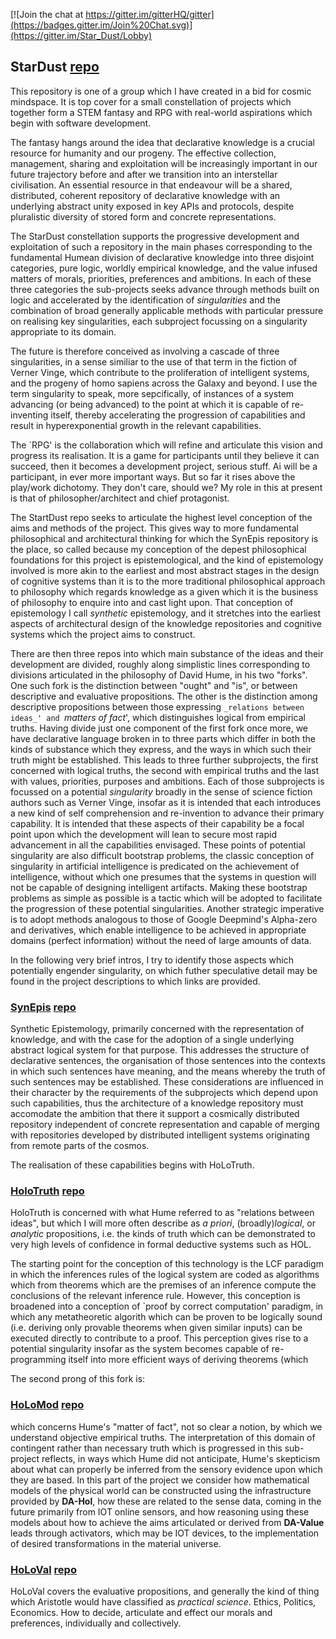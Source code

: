 [![Join the chat at https://gitter.im/gitterHQ/gitter](https://badges.gitter.im/Join%20Chat.svg)](https://gitter.im/Star_Dust/Lobby)

## StarDust [repo](https://github.com/rbjones/StarDust)

This repository is one of a group which I have created in a bid for cosmic mindspace.
It is top cover for a small constellation of projects which together form a STEM fantasy and RPG with real-world aspirations which begin with software development.

The fantasy hangs around the idea that declarative knowledge is a crucial resource for humanity and our progeny.
The effective collection, management, sharing and exploitation will be increasingly important in our future trajectory before and after we transition into an interstellar civilisation.
An essential resource in that endeavour will be a shared, distributed, coherent repository of declarative knowledge with an underlying abstract unity exposed in key APIs and protocols, despite pluralistic diversity of stored form and concrete representations.

The StarDust constellation supports the progressive development and exploitation of such a repository in the main phases corresponding to the fundamental Humean division of declarative knowledge into three disjoint categories, pure logic, worldly empirical knowledge, and the value infused matters of morals, priorities, preferences and ambitions.
In each of these three categories the sub-projects seeks advance through methods built on logic and accelerated by the identification of _singularities_ and the combination of broad generally applicable methods with particular pressure on realising key singularities, each subproject focussing on a singularity appropriate to its domain.

The future is therefore conceived as involving a cascade of three singularities, in a sense similiar to the use of that term in the fiction of Verner Vinge, which contribute to the proliferation of intelligent systems, and the progeny of homo sapiens across the Galaxy and beyond.
I use the term singularity to speak, more sepcifically, of instances of a system advancing (or being advanced) to the point at which it is capable of re-inventing itself, thereby accelerating the progression of capabilities and result in hyperexponential growth in the relevant capabilities.

The `RPG' is the collaboration which will refine and articulate this vision and progress its realisation.
It is a game for participants until they believe it can succeed, then it becomes a development project, serious stuff.
Ai will be a participant, in ever more important ways.
But so far it rises above the play/work dichotomy.
They don't care, should we?
My role in this at present is that of philosopher/architect and chief protagonist.

The StartDust repo seeks to articulate the highest level conception of the aims and methods of the project.
This gives way to more fundamental philosophical and architectural thinking for which the SynEpis repository is the place, so called because my conception of the depest philosophical foundations for this project is epistemological, and the kind of epistemology involved is more akin to the earliest and most abstract stages in the design of cognitive systems than it is to the more traditional philosophical approach to philosophy which regards knowledge as a given which it is the business of philosophy to enquire into and cast light upon.
That conception of epistemology I call _synthetic_ epistemology, and it stretches into the earliest aspects of architectural design of the knowledge repositories and cognitive systems which the project aims to construct.

There are then three repos into which main substance of the ideas and their development are divided, roughly along simplistic lines corresponding to divisions articulated in the philosophy of David Hume, in his two "forks".
One such fork is the distinction between "ought" and "is", or between descriptive and evaluative propositions.
The other is the distinction among descriptive propositions between those expressing `_relations between ideas_' and `_matters of fact_', which distinguishes logical from empirical truths.
Having divide just one component of the first fork once more, we have declarative language broken in to three parts which differ in both the kinds of substance which they express, and the ways in which such their truth might be established.
This leads to three further subprojects, the first concerned with logical truths, the second with empirical truths and the last with values, priorities, purposes and ambitions.
Each of those subprojects is focussed on a potential _singularity_ broadly in the sense of science fiction authors such as Verner Vinge, insofar as it is intended that each introduces a new kind of self comprehension and re-invention to advance their primary capability.
It is intended that these aspects of their capability be a focal point upon which the development will lean to secure most rapid advancement in all the capabilities envisaged.
These points of potential singularity are also difficult bootstrap problems, the classic conception of singularity in artificial intelligence is predicated on the achievement of intelligence, without which one presumes that the systems in question will not be capable of designing intelligent artifacts.
Making these bootstrap problems as simple as possible is a tactic which will be adopted to facilitate the progression of these potential singularities.
Another strategic imperative is to adopt methods analogous to those of Google Deepmind's Alpha-zero and derivatives, which enable intelligence to be achieved in appropriate domains (perfect information) without the need of large amounts of data.

In the following very brief intros, I try to identify those aspects which potentially engender singularity, on which futher speculative detail may be found in the project descriptions to which links are provided.

### [SynEpis](https://rbjones.github.io/SynEpis) [repo](https://github.com/rbjones/SynEpis) 

Synthetic Epistemology, primarily concerned with the representation of knowledge, and with the case for the adoption of a single underlying abstract logical system for that purpose.
This addresses the structure of declarative sentences, the organisation of those sentences into the contexts in which such sentences have meaning, and the means whereby the truth of such sentences may be established.
These considerations are influenced in their character by the requirements of the subprojects which depend upon such capabilities, thus the architecture of a knowledge repository must accomodate the ambition that there it support a cosmically distributed repository independent of concrete representation and capable of merging with repositories developed by distributed intelligent systems originating from remote parts of the cosmos.

The realisation of these capabilities begins with HoLoTruth.

### [HoloTruth](https://rbjones.github.io/HoLoTruth) [repo](https://github.com/rbjones/HoLoTruth) 

HoloTruth is concerned with what Hume referred to as "relations between ideas", but which I will more often describe as _a priori_, (broadly)_logical_, or _analytic_ propositions, i.e. the kinds of truth which can be demonstrated to very high levels of confidence in formal deductive systems such as HOL.

The starting point for the conception of this technology is the LCF paradigm in which the inferences rules of the logical system are coded as algorithms which from theorems which are the premises of an inference compute the conclusions of the relevant inference rule.
However, this conception is broadened into a conception of `proof by correct computation' paradigm, in which any metatheoretic algorith which can be proven to be logically sound (i.e. deriving only provable theorems when given similar inputs) can be executed directly to contribute to a proof.
This perception gives rise to a potential singularity insofar as the system becomes capable of re-programming itself into more efficient ways of deriving theorems (which

The second prong of this fork is:

### [HoLoMod](https://rbjones.github.io/HoLoMod) [repo](https://github.com/rbjones/HoLoTruth)

which concerns Hume's "matter of fact", not so clear a notion, by which we understand objective empirical truths.
The interpretation of this domain of contingent rather than necessary truth which is progressed in this sub-project reflects, in ways which Hume did not anticipate, Hume's skepticism about what can properly be inferred from the sensory evidence upon which they are based.
In this part of the project we consider how mathematical models of the physical world can be constructed using the infrastructure provided by **DA-Hol**, how these are related to the sense data, coming in the future primarily from IOT online sensors, and how reasoning using these models about how to achieve the aims articulated or derived from **DA-Value** leads through activators, which may be IOT devices, to the implementation of desired transformations in the material universe.

### [HoLoVal](https://rbjones.github.io/HoLoVal) [repo](https://github.com/rbjones/HoLoVal)

HoLoVal covers the evaluative propositions, and generally the kind of thing which Aristotle would have classified as _practical science_.
Ethics, Politics, Economics.
How to decide, articulate and effect our morals and preferences, individually and collectively.
